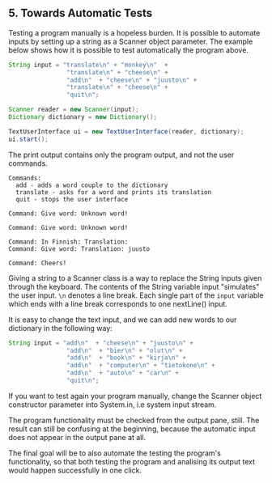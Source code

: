 ## 5. Towards Automatic Tests
Testing a program manually is a hopeless burden. It is possible to automate inputs by setting up a string as a Scanner object parameter. The example below shows how it is possible to test automatically the program above.

```java
String input = "translate\n" + "monkey\n"  +
                "translate\n" + "cheese\n" +
                "add\n"  + "cheese\n" + "juusto\n" +
                "translate\n" + "cheese\n" +
                "quit\n";

Scanner reader = new Scanner(input);
Dictionary dictionary = new Dictionary();

TextUserInterface ui = new TextUserInterface(reader, dictionary);
ui.start();
```

The print output contains only the program output, and not the user commands.

```output
Commands:
  add - adds a word couple to the dictionary
  translate - asks for a word and prints its translation
  quit - stops the user interface

Command: Give word: Unknown word!

Command: Give word: Unknown word!

Command: In Finnish: Translation:
Command: Give word: Translation: juusto

Command: Cheers!
```

Giving a string to a Scanner class is a way to replace the String inputs given through the keyboard. The contents of the String variable input "simulates" the user input. `\n` denotes a line break. Each single part of the `input` variable which ends with a line break corresponds to one nextLine() input.

It is easy to change the text input, and we can add new words to our dictionary in the following way:

```java
String input = "add\n"  + "cheese\n" + "juusto\n" +
                "add\n"  + "bier\n" + "olut\n" +
                "add\n"  + "book\n" + "kirja\n" +
                "add\n"  + "computer\n" + "tietokone\n" +
                "add\n"  + "auto\n" + "car\n" +
                "quit\n";
```

If you want to test again your program manually, change the Scanner object constructor parameter into System.in, i.e system input stream.

The program functionality must be checked from the output pane, still. The result can still be confusing at the beginning, because the automatic input does not appear in the output pane at all.

The final goal will be to also automate the testing the program's functionality, so that both testing the program and analising its output text would happen successfully in one click.
